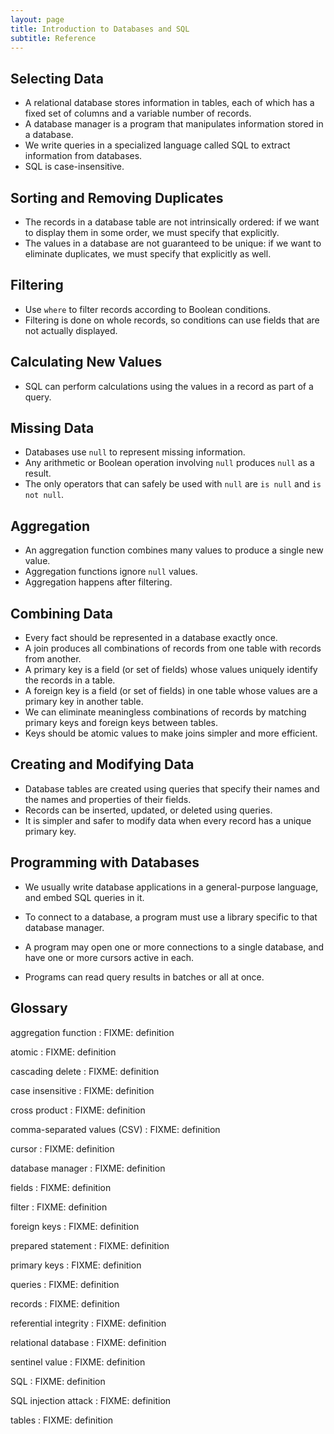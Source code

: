 ```yaml
---
layout: page
title: Introduction to Databases and SQL
subtitle: Reference
---
```

## Selecting Data

*   A relational database stores information in tables,
    each of which has a fixed set of columns and a variable number of records.
*   A database manager is a program that manipulates information stored in a database.
*   We write queries in a specialized language called SQL to extract information from databases.
*   SQL is case-insensitive.

## Sorting and Removing Duplicates
 
*   The records in a database table are not intrinsically ordered:
    if we want to display them in some order,
    we must specify that explicitly.
*   The values in a database are not guaranteed to be unique:
    if we want to eliminate duplicates,
    we must specify that explicitly as well.

## Filtering

*   Use `where` to filter records according to Boolean conditions.
*   Filtering is done on whole records,
    so conditions can use fields that are not actually displayed.

## Calculating New Values

*   SQL can perform calculations using the values in a record as part of a query.

## Missing Data

*   Databases use `null` to represent missing information.
*   Any arithmetic or Boolean operation involving `null` produces `null` as a result.
*   The only operators that can safely be used with `null` are `is null` and `is not null`.

## Aggregation

*   An aggregation function combines many values to produce a single new value.
*   Aggregation functions ignore `null` values.
*   Aggregation happens after filtering.

## Combining Data

*   Every fact should be represented in a database exactly once.
*   A join produces all combinations of records from one table with records from another.
*   A primary key is a field (or set of fields) whose values uniquely identify the records in a table.
*   A foreign key is a field (or set of fields) in one table whose values are a primary key in another table.
*   We can eliminate meaningless combinations of records by matching primary keys and foreign keys between tables.
*   Keys should be atomic values to make joins simpler and more efficient.

## Creating and Modifying Data

*   Database tables are created using queries that specify their names and the names and properties of their fields.
*   Records can be inserted, updated, or deleted using queries.
*   It is simpler and safer to modify data when every record has a unique primary key.

## Programming with Databases

*   We usually write database applications in a general-purpose language, and embed SQL queries in it.

*   To connect to a database, a program must use a library specific to that database manager.

*   A program may open one or more connections to a single database, and have one or more cursors active in each.

*   Programs can read query results in batches or all at once.

## Glossary

aggregation function
:   FIXME: definition

atomic
:   FIXME: definition

cascading delete
:   FIXME: definition

case insensitive
:   FIXME: definition

cross product
:   FIXME: definition

comma-separated values (CSV)
:   FIXME: definition

cursor
:   FIXME: definition

database manager
:   FIXME: definition

fields
:   FIXME: definition

filter
:   FIXME: definition

foreign keys
:   FIXME: definition

prepared statement
:   FIXME: definition

primary keys
:   FIXME: definition

queries
:   FIXME: definition

records
:   FIXME: definition

referential integrity
:   FIXME: definition

relational database
:   FIXME: definition

sentinel value
:   FIXME: definition

SQL
:   FIXME: definition

SQL injection attack
:   FIXME: definition

tables
:   FIXME: definition
